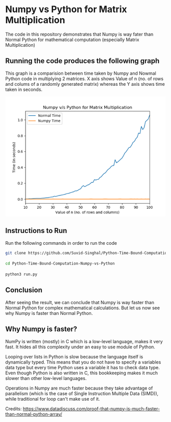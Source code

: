 # Numpy vs Python for Matrix Multiplication
The code in this repository demonstrates that Numpy is way fater than Normal Python for mathematical computation (especially Matrix Multiplication)
## Running the code produces the following graph
This graph is a comparision between time taken by Numpy and Nowmal Python code in multiplying 2 matrices. X axis shows Value of n (no. of rows and colums of a randomly generated matrix) whereas the Y axis shows time taken in seconds.

![alt Plot](https://github.com/Suvid-Singhal/Python-Time-Bound-Computation-Numpy-vs-Python/blob/master/plot.png)
## Instructions to Run
Run the following commands in order to run the code
```bash
git clone https://github.com/Suvid-Singhal/Python-Time-Bound-Computation-Numpy-vs-Python.git

cd Python-Time-Bound-Computation-Numpy-vs-Python

python3 run.py
```

## Conclusion

After seeing the result, we can conclude that Numpy is way faster than Normal Python for complex mathematical calculations. But let us now see why Numpy is faster than Normal Python.

## Why Numpy is faster?

NumPy is written (mostly) in C which is a low-level language, makes it very fast. It hides all this complexity under an easy to use module of Python.

Looping over lists in Python is slow because the language itself is dynamically typed. This means that you do not have to specify a variables data type but every time Python uses a variable it has to check data type. Even though Python is also written in C, this bookkeeping makes it much slower than other low-level languages.

Operations in Numpy are much faster because they take advantage of parallelism (which is the case of Single Instruction Multiple Data (SIMD)), while traditional for loop can't make use of it.


Credits: https://www.datadiscuss.com/proof-that-numpy-is-much-faster-than-normal-python-array/
